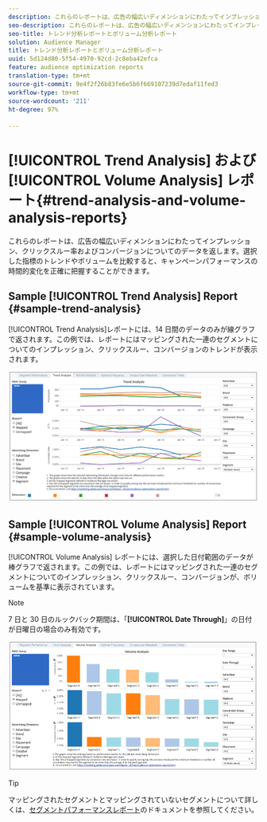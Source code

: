 ```yaml
---
description: これらのレポートは、広告の幅広いディメンションにわたってインプレッション、クリックスルー率およびコンバージョンについてのデータを返します。選択した指標のトレンドやボリュームを比較すると、キャンペーンパフォーマンスの時間的変化を正確に把握することができます。
seo-description: これらのレポートは、広告の幅広いディメンションにわたってインプレッション、クリックスルー率およびコンバージョンについてのデータを返します。選択した指標のトレンドやボリュームを比較すると、キャンペーンパフォーマンスの時間的変化を正確に把握することができます。
seo-title: トレンド分析レポートとボリューム分析レポート
solution: Audience Manager
title: トレンド分析レポートとボリューム分析レポート
uuid: 5d124d80-5f54-4970-92cd-2c8eba42efca
feature: audience optimization reports
translation-type: tm+mt
source-git-commit: 9e4f2f26b83fe6e5b6f669107239d7edaf11fed3
workflow-type: tm+mt
source-wordcount: '211'
ht-degree: 97%

---
```



# [!UICONTROL Trend Analysis] および [!UICONTROL Volume Analysis] レポート{#trend-analysis-and-volume-analysis-reports}

これらのレポートは、広告の幅広いディメンションにわたってインプレッション、クリックスルー率およびコンバージョンについてのデータを返します。選択した指標のトレンドやボリュームを比較すると、キャンペーンパフォーマンスの時間的変化を正確に把握することができます。

## Sample [!UICONTROL Trend Analysis] Report {#sample-trend-analysis}

[!UICONTROL Trend Analysis]レポートには、14 日間のデータのみが線グラフで返されます。この例では、レポートにはマッピングされた一連のセグメントについてのインプレッション、クリックスルー、コンバージョンのトレンドが表示されます。

![](assets/trend-analysis.png)

## Sample [!UICONTROL Volume Analysis] Report {#sample-volume-analysis}

[!UICONTROL Volume Analysis] レポートには、選択した日付範囲のデータが棒グラフで返されます。この例では、レポートにはマッピングされた一連のセグメントについてのインプレッション、クリックスルー、コンバージョンが、ボリュームを基準に表示されています。

>[!NOTE]
>
>7 日と 30 日のルックバック期間は、「**[!UICONTROL Date Through]**」の日付が日曜日の場合のみ有効です。

![](assets/volume-analysis.png)

>[!TIP]
>
>マッピングされたセグメントとマッピングされていないセグメントについて詳しくは、[セグメントパフォーマンスレポート](../../../reporting/audience-optimization-reports/aor-advertisers/segment-performance.md)のドキュメントを参照してください。


